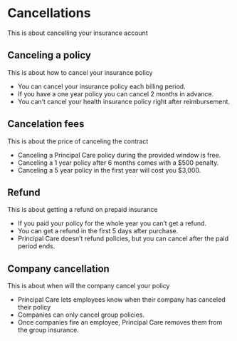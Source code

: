# Cancellations

This is about cancelling your insurance account

## Canceling a policy

This is about how to cancel your insurance policy

- You can cancel your insurance policy each billing period.
- If you have a one year policy you can cancel 2 months in advance.
- You can’t cancel your health insurance policy right after reimbursement.

## Cancelation fees

This is about the price of canceling the contract

- Canceling a Principal Care policy during the provided window is free.
- Canceling a 1 year policy after 6 months comes with a $500 penalty.
- Canceling a 5 year policy in the first year will cost you $3,000.

## Refund

This is about getting a refund on prepaid insurance

- If you paid your policy for the whole year you can’t get a refund.
- You can get a refund in the first 5 days after purchase.
- Principal Care doesn’t refund policies, but you can cancel after the paid period ends.

## Company cancellation

This is about when will the company cancel your policy

- Principal Care lets employees know when their company has canceled their policy
- Companies can only cancel group policies.
- Once companies fire an employee, Principal Care removes them from the group insurance.
